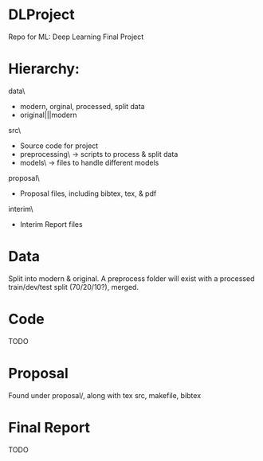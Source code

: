# DLProject
Repo for ML: Deep Learning Final Project

# Hierarchy:
data\\

 - modern, orginal, processed, split data
 - original|||modern

src\\

 - Source code for project
 - preprocessing\\ -> scripts to process & split data
 - models\\ -> files to handle different models

proposal\\

 - Proposal files, including bibtex, tex, & pdf

interim\\

  - Interim Report files

# Data
  Split into modern & original. A preprocess folder will exist with a processed train/dev/test split (70/20/10?), merged.

# Code
  TODO

# Proposal
Found under proposal/, along with tex src, makefile, bibtex

# Final Report
  TODO
